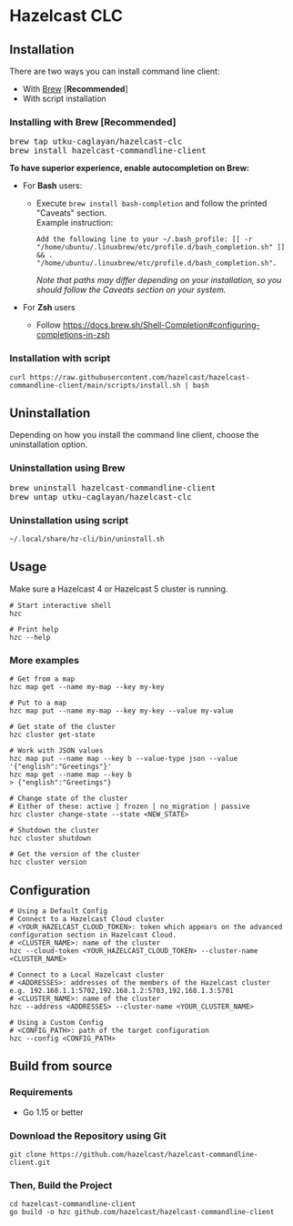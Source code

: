 # Hazelcast CLC

## Installation

There are two ways you can install command line client:
* With [Brew](https://brew.sh) [**Recommended**]
* With script installation

### Installing with Brew [Recommended]

<pre>brew tap utku-caglayan/hazelcast-clc<br>brew install hazelcast-commandline-client</pre>

**To have superior experience, enable autocompletion on Brew:**
- For **Bash** users:
  - Execute `brew install bash-completion` and follow the printed "Caveats" section. 
    <br>Example instruction:<br>
    ```
    Add the following line to your ~/.bash_profile: [[ -r "/home/ubuntu/.linuxbrew/etc/profile.d/bash_completion.sh" ]] && . "/home/ubuntu/.linuxbrew/etc/profile.d/bash_completion.sh".
    ```
    *Note that paths may differ depending on your installation, so you should follow the Caveats section on your system.*

- For **Zsh** users
  - Follow https://docs.brew.sh/Shell-Completion#configuring-completions-in-zsh 



  
### Installation with script

```
curl https://raw.githubusercontent.com/hazelcast/hazelcast-commandline-client/main/scripts/install.sh | bash
```
  
## Uninstallation

Depending on how you install the command line client, choose the uninstallation option.

### Uninstallation using Brew

<pre>brew uninstall hazelcast-commandline-client<br>brew untap utku-caglayan/hazelcast-clc</pre>

### Uninstallation using script

```
~/.local/share/hz-cli/bin/uninstall.sh
```

## Usage

Make sure a Hazelcast 4 or Hazelcast 5 cluster is running.

```
# Start interactive shell
hzc

# Print help
hzc --help
```

### More examples

```
# Get from a map
hzc map get --name my-map --key my-key

# Put to a map
hzc map put --name my-map --key my-key --value my-value

# Get state of the cluster
hzc cluster get-state

# Work with JSON values
hzc map put --name map --key b --value-type json --value '{"english":"Greetings"}'
hzc map get --name map --key b
> {"english":"Greetings"}

# Change state of the cluster
# Either of these: active | frozen | no_migration | passive
hzc cluster change-state --state <NEW_STATE>

# Shutdown the cluster
hzc cluster shutdown

# Get the version of the cluster
hzc cluster version
```

## Configuration
```
# Using a Default Config
# Connect to a Hazelcast Cloud cluster
# <YOUR_HAZELCAST_CLOUD_TOKEN>: token which appears on the advanced configuration section in Hazelcast Cloud.
# <CLUSTER_NAME>: name of the cluster
hzc --cloud-token <YOUR_HAZELCAST_CLOUD_TOKEN> --cluster-name <CLUSTER_NAME>

# Connect to a Local Hazelcast cluster
# <ADDRESSES>: addresses of the members of the Hazelcast cluster
e.g. 192.168.1.1:5702,192.168.1.2:5703,192.168.1.3:5701
# <CLUSTER_NAME>: name of the cluster
hzc --address <ADDRESSES> --cluster-name <YOUR_CLUSTER_NAME>

# Using a Custom Config
# <CONFIG_PATH>: path of the target configuration
hzc --config <CONFIG_PATH>
```

## Build from source

### Requirements
* Go 1.15 or better
 
### Download the Repository using Git
```
git clone https://github.com/hazelcast/hazelcast-commandline-client.git
```

### Then, Build the Project

```
cd hazelcast-commandline-client
go build -o hzc github.com/hazelcast/hazelcast-commandline-client
```

